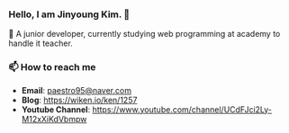 ### Hello, I am Jinyoung Kim. 👋

🌱 A junior developer, currently studying web programming at academy to handle it teacher.

### 📫 How to reach me
- **Email**: paestro95@naver.com
- **Blog**: https://wiken.io/ken/1257
- **Youtube Channel**: https://www.youtube.com/channel/UCdFJci2Ly-M12xXiKdVbmpw
<!--
**paestro95/paestro95** is a ✨ _special_ ✨ repository because its `README.md` (this file) appears on your GitHub profile.

- 
-->
